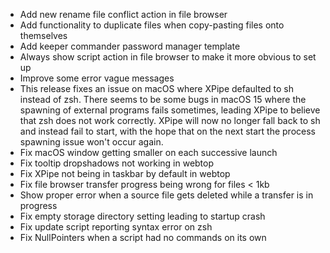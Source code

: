 - Add new rename file conflict action in file browser
- Add functionality to duplicate files when copy-pasting files onto themselves
- Add keeper commander password manager template
- Always show script action in file browser to make it more obvious to set up
- Improve some error vague messages
- This release fixes an issue on macOS where XPipe defaulted to sh instead of zsh.
  There seems to be some bugs in macOS 15 where the spawning of external programs fails sometimes,
  leading XPipe to believe that zsh does not work correctly.
  XPipe will now no longer fall back to sh and instead fail to start,
  with the hope that on the next start the process spawning issue won't occur again.
- Fix macOS window getting smaller on each successive launch
- Fix tooltip dropshadows not working in webtop
- Fix XPipe not being in taskbar by default in webtop
- Fix file browser transfer progress being wrong for files < 1kb
- Show proper error when a source file gets deleted while a transfer is in progress
- Fix empty storage directory setting leading to startup crash
- Fix update script reporting syntax error on zsh
- Fix NullPointers when a script had no commands on its own
